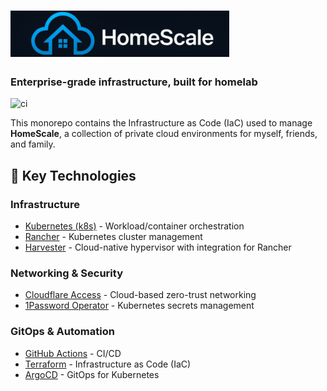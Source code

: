 # ![HomeScale](https://raw.githubusercontent.com/HomeScaleCloud/homescale/refs/heads/main/media/homescale-banner.png)

### Enterprise-grade infrastructure, built for homelab
![ci](https://github.com/HomeScaleCloud/homescale/actions/workflows/ci.yaml/badge.svg?branch=main)

This monorepo contains the Infrastructure as Code (IaC) used to manage **HomeScale**, a collection of private cloud environments for myself, friends, and family.

## 🔧 Key Technologies

### **Infrastructure**
- [Kubernetes (k8s)](https://kubernetes.io/) - Workload/container orchestration
- [Rancher](https://rancher.com/) - Kubernetes cluster management
- [Harvester](https://harvesterhci.io/) - Cloud-native hypervisor with integration for Rancher

### **Networking & Security**
- [Cloudflare Access](https://www.cloudflare.com/en-gb/zero-trust/products/access/) - Cloud-based zero-trust networking
- [1Password Operator](https://developer.1password.com/docs/k8s/k8s-operator/) - Kubernetes secrets management

### **GitOps & Automation**
- [GitHub Actions](https://github.com/features/actions) - CI/CD
- [Terraform](https://developer.hashicorp.com/terraform) - Infrastructure as Code (IaC)
- [ArgoCD](https://argo-cd.readthedocs.io/en/stable/) - GitOps for Kubernetes
